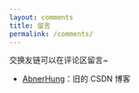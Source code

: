 ```yaml
---
layout: comments
title: 留言
permalink: /comments/
---
```


交换友链可以在评论区留言~

- [AbnerHung](https://www.cnblogs.com/AbnerHung/)：旧的 CSDN 博客

